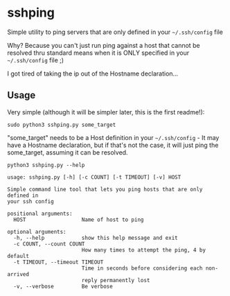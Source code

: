 # sshping
Simple utility to ping servers that are only defined in your `~/.ssh/config` file

Why? Because you can't just run ping against a host that cannot be resolved
thru standard means when it is ONLY specified in your `~/.ssh/config` file ;)

I got tired of taking the ip out of the Hostname declaration...

## Usage

Very simple (although it will be simpler later, this is the first readme!):

    sudo python3 sshping.py some_target

"some_target" needs to be a Host definition in your `~/.ssh/config` - It may have a Hostname declaration,
but if that's not the case, it will just ping the some_target, assuming it can be resolved.

    python3 sshping.py --help
    
    usage: sshping.py [-h] [-c COUNT] [-t TIMEOUT] [-v] HOST
    
    Simple command line tool that lets you ping hosts that are only defined in
    your ssh config
    
    positional arguments:
      HOST                  Name of host to ping
    
    optional arguments:
      -h, --help            show this help message and exit
      -c COUNT, --count COUNT
                            How many times to attempt the ping, 4 by default
      -t TIMEOUT, --timeout TIMEOUT
                            Time in seconds before considering each non-arrived
                            reply permanently lost
      -v, --verbose         Be verbose


